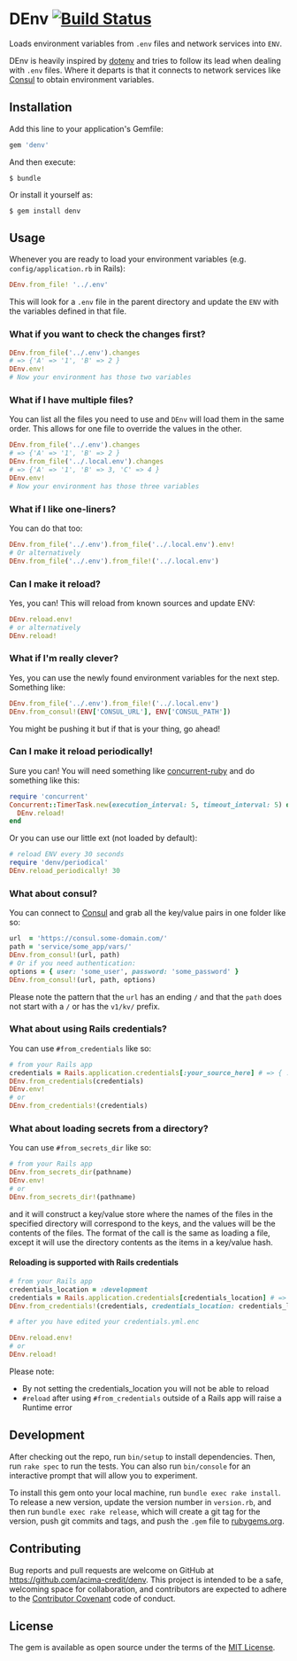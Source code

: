 # DEnv [![Build Status](https://travis-ci.org/acima-credit/denv.svg?branch=master)](https://travis-ci.org/acima-credit/denv)

Loads environment variables from `.env` files and network services into `ENV`.

DEnv is heavily inspired by [dotenv](https://github.com/bkeepers/dotenv)
and tries to follow its lead when dealing with `.env` files.
Where it departs is that it connects to network services like [Consul](https://www.consul.io/)
to obtain environment variables.

## Installation

Add this line to your application's Gemfile:

```ruby
gem 'denv'
```

And then execute:

    $ bundle

Or install it yourself as:

    $ gem install denv

## Usage

Whenever you are ready to load your environment variables (e.g. `config/application.rb` in Rails):

```ruby
DEnv.from_file! '../.env'
```

This will look for a `.env` file in the parent directory and update the `ENV` with the variables defined in that file.

### What if you want to check the changes first?

```ruby
DEnv.from_file('../.env').changes
# => {'A' => '1', 'B' => 2 }
DEnv.env!
# Now your environment has those two variables
```

### What if I have multiple files?

You can list all the files you need to use and `DEnv` will load them in the same order.
This allows for one file to override the values in the other.

```ruby
DEnv.from_file('../.env').changes
# => {'A' => '1', 'B' => 2 }
DEnv.from_file('../.local.env').changes
# => {'A' => '1', 'B' => 3, 'C' => 4 }
DEnv.env!
# Now your environment has those three variables
```

### What if I like one-liners?

You can do that too:

```ruby
DEnv.from_file('../.env').from_file('../.local.env').env!
# Or alternatively
DEnv.from_file('../.env').from_file!('../.local.env')
```

### Can I make it reload?

Yes, you can! This will reload from known sources and update ENV:

 ```ruby
DEnv.reload.env!
# or alternatively
DEnv.reload!
```

### What if I'm really clever?

Yes, you can use the newly found environment variables for the next step. Something like:

```ruby
DEnv.from_file('../.env').from_file!('../.local.env')
DEnv.from_consul!(ENV['CONSUL_URL'], ENV['CONSUL_PATH'])
```

You might be pushing it but if that is your thing, go ahead!

### Can I make it reload periodically!

Sure you can! You will need something like [concurrent-ruby](https://github.com/ruby-concurrency/concurrent-ruby)
and do something like this:

```ruby
require 'concurrent'
Concurrent::TimerTask.new(execution_interval: 5, timeout_interval: 5) do
  DEnv.reload!
end
```

Or you can use our little ext (not loaded by default):

```ruby
# reload ENV every 30 seconds
require 'denv/periodical'
DEnv.reload_periodically! 30
```

### What about consul?

You can connect to [Consul](https://www.consul.io/) and grab all the key/value pairs in one folder like so:

```ruby
url  = 'https://consul.some-domain.com/'
path = 'service/some_app/vars/'
DEnv.from_consul!(url, path)
# Or if you need authentication:
options = { user: 'some_user', password: 'some_password' }
DEnv.from_consul!(url, path, options)
```
Please note the pattern that the `url` has an ending `/` and  that the `path` does not start with a `/`
or has the `v1/kv/` prefix.

### What about using Rails credentials?

You can use `#from_credentials` like so:
```ruby
# from your Rails app
credentials = Rails.application.credentials[:your_source_here] # => { :ONE => '1', :TWO => '2' }
DEnv.from_credentials(credentials)
DEnv.env!
# or
DEnv.from_credentials!(credentials)
```

### What about loading secrets from a directory?

You can use `#from_secrets_dir` like so:
```ruby
# from your Rails app
DEnv.from_secrets_dir(pathname)
DEnv.env!
# or
DEnv.from_secrets_dir!(pathname)
```

and it will construct a key/value store where the names of the files in the specified directory will correspond to the
keys, and the values will be the contents of the files.  The format of the call is the same as loading a file, except
it will use the directory contents as the items in a key/value hash.

#### Reloading is supported with Rails credentials

```ruby
# from your Rails app
credentials_location = :development
credentials = Rails.application.credentials[credentials_location] # => { :ONE => '1', :TWO => '2' }
DEnv.from_credentials!(credentials, credentials_location: credentials_location)

# after you have edited your credentials.yml.enc

DEnv.reload.env!
# or
DEnv.reload!
```
Please note:
  - By not setting the credentials_location you will not be able to reload
  - `#reload` after using `#from_credentials` outside of a Rails app will raise
      a Runtime error

## Development

After checking out the repo, run `bin/setup` to install dependencies. Then, run `rake spec` to run the tests.
You can also run `bin/console` for an interactive prompt that will allow you to experiment.

To install this gem onto your local machine, run `bundle exec rake install`.
To release a new version, update the version number in `version.rb`, and then run `bundle exec rake release`,
which will create a git tag for the version, push git commits and tags, and push the `.gem` file
to [rubygems.org](https://rubygems.org).

## Contributing

Bug reports and pull requests are welcome on GitHub at https://github.com/acima-credit/denv.
This project is intended to be a safe, welcoming space for collaboration, and contributors are expected
to adhere to the [Contributor Covenant](http://contributor-covenant.org) code of conduct.


## License

The gem is available as open source under the terms of the [MIT License](http://opensource.org/licenses/MIT).

